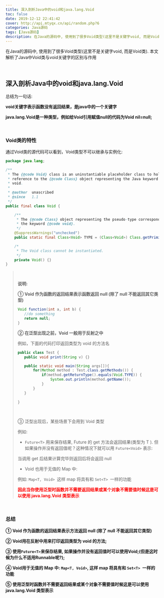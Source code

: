 ```yaml
---
title: 深入剖析Java中的void和java.lang.Void
toc: false
date: 2019-12-12 22:41:42
cover: http://api.mtyqx.cn/api/random.php?6
categories: Java源码
tags: [Java源码]
description: 在Java的源码中, 使用到了很多Void类型(这里不是关键字void, 而是Void类). 本文解析了Java中Void类与void关键字的区别与作用
---
```


在Java的源码中, 使用到了很多Void类型(这里不是关键字void, 而是Void类). 本文解析了Java中Void类与void关键字的区别与作用

<br/>

<!--more-->

## 深入剖析Java中的void和java.lang.Void

总结为一句话:

**void关键字表示函数没有返回结果，是java中的一个关键字**

**java.lang.Void是一种类型，例如给Void引用赋值null的代码为Void nil=null;**

<br/>

### Void类的特性

通过Void类的源代码可以看到，Void类型不可以继承与实例化:

```java
package java.lang;

/**
 * The {@code Void} class is an uninstantiable placeholder class to hold a
 * reference to the {@code Class} object representing the Java keyword
 * void.
 *
 * @author  unascribed
 * @since   1.1
 */
public final class Void {

    /**
     * The {@code Class} object representing the pseudo-type corresponding to
     * the keyword {@code void}.
     */
    @SuppressWarnings("unchecked")
    public static final Class<Void> TYPE = (Class<Void>) Class.getPrimitiveClass("void");

    /*
     * The Void class cannot be instantiated.
     */
    private Void() {}
}
```

><br/>
>
>**说明:**
>
>**① Void 作为函数的返回结果表示函数返回 null (除了 null 不能返回其它类型)**
>
>```java
>Void function(int a, int b) {
>    //do something
>    return null;
>} 
>```
>
>**② 在泛型出现之前，Void 一般用于反射之中**
>
>例如，下面的代码打印返回类型为 void 的方法名
>
>```java
>public class Test {
>    public void print(String v) {}
>
>    public static void main(String args[]){
>        for(Method method : Test.class.getMethods()) {
>            if(method.getReturnType().equals(Void.TYPE)) {
>                System.out.println(method.getName());
>            }
>        }
>    }
>    
>} 
>```
>
><br/>
>
>③ 泛型出现后，某些场景下会用到 Void 类型
>
>例如:  
>
>-   `Future<T>` 用来保存结果, Future 的 get 方法会返回结果(类型为 T ). 但如果操作并没有返回值呢？这种情况下就可以用 `Future<Void>` 表示:
>
>    当调用 get 后结果计算完毕则返回后将会返回 null
>
>-   Void 也用于无值的 Map 中:
>
>    例如: `Map<T, Void> `这样 map 将具有和 `Set<T> `一样的功能
>
><font color="#ff0000">**因此当你使用泛型时函数并不需要返回结果或某个对象不需要值时候这是可以使用 java.lang.Void 类型表示**</font>

<br/>

### 总结

**① Void 作为函数的返回结果表示方法返回 null (除了 null 不能返回其它类型)**

**② Void用在反射中用来打印返回类型为 void 的方法;**

**③ 使用`Future<T>`来保存结果, 如果操作并没有返回值时可以使用Void;(但是这时候为什么不适用Runnable呢?);**

**④ Void用于无值的 Map 中: `Map<T, Void>`, 这样 map 将具有和 `Set<T> `一样的功能**

**⑤ 使用泛型时函数并不需要返回结果或某个对象不需要值时候这是可以使用 java.lang.Void 类型表示**

<br/>